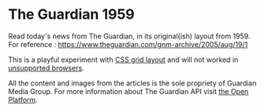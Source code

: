 # The Guardian 1959

Read today's news from The Guardian, in its original(ish) layout from 1959. For reference : https://www.theguardian.com/gnm-archive/2005/aug/19/1

This is a playful experiment with [CSS grid layout](https://developer.mozilla.org/en-US/docs/Web/CSS/CSS_Grid_Layout) and will not worked in [unsupported browsers](https://caniuse.com/#feat=css-grid).

All the content and images from the articles is the sole propriety of Guardian Media Group. For more information about The Guardian API visit [the Open Platform](http://open-platform.theguardian.com/).
